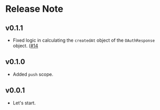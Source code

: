 # Release Note

## v0.1.1

- Fixed logic in calculating the `createdAt` object of the `OAuthResponse` object. ([#14](https://github.com/mastodon-dart/mastodon-oauth2/issues/14)

## v0.1.0

- Added `push` scope.

## v0.0.1

- Let's start.
